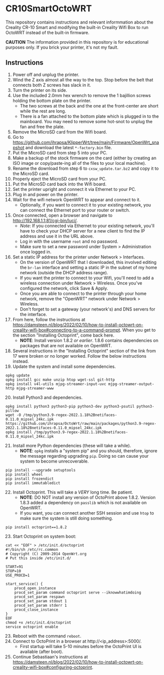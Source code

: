 # CR10SmartOctoWRT

This repository contains instructions and relevant informmation about the Creality CR-10 Smart and modifying the built-in Creality Wifi Box to run OctoWRT instead of the built-in firmware.

**CAUTION** The information provided in this repository is for educational purposes only. If you brick your printer, it's not my fault.

## Instructions

1. Power off and unplug the printer.
2. Wind the Z axis almost all the way to the top. Stop before the belt that connects both Z screws has slack in it.
3. Turn the printer on its side.
4. Use the included 2.0mm hex wrench to remove the 1 bajillion screws holding the bottom plate on the printer.
   - The two screws at the back and the one at the front-center are short while the rest are long.
   - There is a fan attached to the bottom plate which is plugged in to the mainboard. You may need to remove some hot-snot to unplug the fan and free the plate.
5. Remove the MicroSD card from the Wifi board.
6. Go to https://github.com/ihrapsa/KlipperWrt/tree/main/Firmware/OpenWrt_snapshot and download the latest `*-factory.bin` file.
7. Put the MicroSD card from step 5 into your PC.
8. Make a backup of the stock firmware on the card (either by creating an ISO image or copy/paste-ing all of the files to your local machine).
9. Rename the download from step 6 to `cxsw_update.tar.bz2` and copy it to the MicroSD card.
10. Properly eject the MicroSD card from your PC.
11. Put the MicroSD card back into the Wifi board.
12. Set the printer upright and connect it via Ethernet to your PC.
13. Plug in and power on the printer.
14. Wait for the wifi network OpenWRT to appear and connect to it.
    - Optionally, if you want to connect it to your existing network, you can connect the Ethernet port to your router or switch.
15. Once connected, open a browser and navigate to http://192.168.1.1:81/cgi-bin/luci/.
    - *Note*: If you connected via Ethernet to your existing network, you'll have to check your DHCP server for a new client to find the IP address and use it in the URL above.
    - Log in with the username `root` and no password.
    - Make sure to set a new password under System > Administration once logged in.
16. Set a static IP address for the printer under Network > Interfaces.
    - On the version of OpenWRT that I downloaded, this involved editing the `br-lan` interface and setting a static IP in the subnet of my home network (outside the DHCP address range).
    - If you want the printer to connect to your Wifi, you'll need to add a wireless connection under Network > Wireless. Once you've configured the network, click Save & Apply.
    - Once you are able to connect to the printer through your home network, remove the "OpenWRT" network under Network > Wireless.
    - Don't forget to set a gateway (your network's) and DNS servers for the interface.
17. From here, follow the instructions at https://damsteen.nl/blog/2022/02/10/how-to-install-octowrt-on-creality-wifi-box#connecting-to-a-command-prompt. When you get to the section "Installing Octoprint", come back here.
    - **NOTE**: Install version 1.8.2 *or earlier*. 1.8.6 contains dependencies on packages that are not available on OpenWRT.
18. Several instructions in the "Installing Octoprint" section of the link from 17 were broken or no longer worked. Follow the below instructions instead.
19. Update the system and install some dependencies.
```
opkg update
opkg install gcc make unzip htop wget-ssl git-http
opkg install v4l-utils mjpg-streamer-input-uvc mjpg-streamer-output-http mjpg-streamer-www
```
20. Install Python3 and dependencies.
```
opkg install python3 python3-pip python3-dev python3-psutil python3-pillow
wget -O /tmp/python3.9-regex-2022.1.18%2Bnetifaces-0.11.0_mipsel_24kc.ipk https://github.com/ihrapsa/OctoWrt/raw/main/packages/python3.9-regex-2022.1.18%2Bnetifaces-0.11.0_mipsel_24kc.ipk
opkg install /tmp/python3.9-regex-2022.1.18%2Bnetifaces-0.11.0_mipsel_24kc.ipk
```
21. Install more Python dependencies (these will take a while).
    - **NOTE**: `opkg` installs a "system pip" and you should, therefore, ignore the message regarding upgrading `pip`. Doing so can cause your system to become unrecoverable.
```
pip install --upgrade setuptools
pip install wheel
pip install frozendict
pip install immutabledict
```
22. Install Octoprint. This will take a *VERY* long time. Be patient.
    - **NOTE**: DO NOT install any version of OctoPrint above 1.8.2. Version 1.8.3 added a dependency on `passlib` which is not available on OpenWRT.
    - If you want, you can connect another SSH session and use `htop` to make sure the system is still doing something.
```
pip install octoprint==1.8.2
```
23. Start Octoprint on system boot:
```
cat << "EOF" > /etc/init.d/octoprint
#!/bin/sh /etc/rc.common
# Copyright (C) 2009-2014 OpenWrt.org
# Put this inside /etc/init.d/

START=91
STOP=10
USE_PROCD=1

start_service() {
    procd_open_instance
    procd_set_param command octoprint serve --iknowwhatimdoing
    procd_set_param respawn
    procd_set_param stdout 1
    procd_set_param stderr 1
    procd_close_instance
}
EOF
chmod +x /etc/init.d/octoprint
service octoprint enable
```
23. Reboot with the command `reboot`.
24. Connect to OctoPrint in a browser at http://<ip_address>:5000/.
    - First startup will take 5-10 minutes before the OctoPrint UI is available (after boot).
25. Continue Sebastiaan's instructions at https://damsteen.nl/blog/2022/02/10/how-to-install-octowrt-on-creality-wifi-box#configuring-octoprint.
